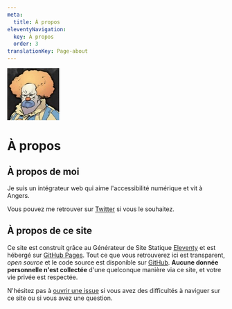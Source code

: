 ```yaml
---
meta:
  title: À propos
eleventyNavigation:
  key: À propos
  order: 3
translationKey: Page-about
---
```


<img src="/assets/images/honk.jpg" class="Avatar" alt="Avatar, clown roux en colère." width="120" height="120">

# À propos


## À propos de moi

Je suis un intégrateur web qui aime l'accessibilité numérique et vit à Angers.

Vous pouvez me retrouver sur [Twitter](https://twitter.com/GaetanBt) si vous le souhaitez.


## À propos de ce site

Ce site est construit grâce au Générateur de Site Statique [<span lang="en">Eleventy</span>](https://11ty.io) et est hébergé sur [GitHub Pages](https://pages.github.com). Tout ce que vous retrouverez ici est transparent, <i lang="en">open source</i> et le code source est disponible sur [GitHub](https://github.com/GaetanBt/hellpancake.com/).
**Aucune donnée personnelle n'est collectée** d'une quelconque manière via ce site, et votre vie privée est respectée.

N'hésitez pas à [ouvrir une issue](https://github.com/GaetanBt/hellpancake.com/issues/new/) si vous avez des difficultés à naviguer sur ce site ou si vous avez une question.
